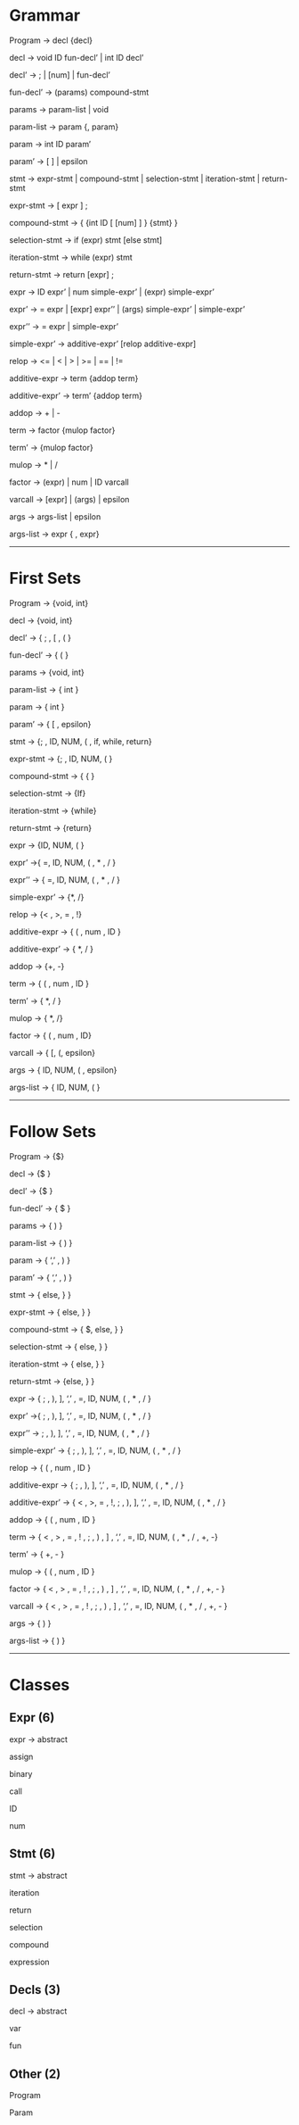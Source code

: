 # Grammar

Program -> decl {decl}

decl -> void ID fun-decl’ | int ID decl’

decl’ -> ; | [num] | fun-decl’

fun-decl’ -> (params) compound-stmt

params -> param-list | void

param-list -> param {, param}

param ->  int ID param’

param’ -> [ ] | epsilon

stmt  -> expr-stmt | compound-stmt | selection-stmt | iteration-stmt | return-stmt

expr-stmt ->  [ expr ] ;

compound-stmt -> { {int ID [ [num] ] } {stmt} }

selection-stmt -> if (expr) stmt [else stmt]

iteration-stmt -> while (expr) stmt

return-stmt -> return [expr] ;

expr -> ID expr’ | num simple-expr’ | (expr) simple-expr’

expr’ -> = expr | [expr] expr’’ | (args) simple-expr’ | simple-expr’

expr’’ -> = expr | simple-expr’

simple-expr’ -> additive-expr’ [relop additive-expr]

relop -> <= | < | > | >= | == | !=

additive-expr -> term {addop term}

additive-expr’ -> term’ {addop term}

addop -> + | -

term -> factor {mulop factor}

term’ -> {mulop factor}

mulop -> * | /

factor -> (expr) | num | ID varcall

varcall -> [expr] | (args) | epsilon

args -> args-list | epsilon

args-list -> expr { , expr}

---
# First Sets

Program -> {void, int}

decl -> {void, int}

decl’ -> { ; , [ , ( }

fun-decl’ -> { ( }

params -> {void, int}

param-list -> { int }

param -> { int }

param’ -> { [ , epsilon}

stmt  -> {; , ID, NUM, ( , if, while, return}

expr-stmt -> {; , ID, NUM, ( }

compound-stmt -> { { }

selection-stmt -> {If}

iteration-stmt -> {while}

return-stmt -> {return}

expr -> {ID, NUM, ( }

expr’ ->{ =, ID, NUM, ( , * , / }

expr’’ -> { =, ID, NUM, ( , * , / }

simple-expr’ -> {*,  /}

relop -> {< , >, = , !}

additive-expr -> { ( , num , ID }

additive-expr’ -> { *, / }

addop -> {+, -}

term -> { ( , num , ID }

term’ -> { *, / }

mulop -> { *, /}

factor -> { ( , num , ID}

varcall -> { [, (, epsilon}

args -> { ID, NUM, ( , epsilon}

args-list -> { ID, NUM, ( }

---
# Follow Sets

Program -> {$}

decl -> {$ }

decl’ -> {$ }

fun-decl’ -> { $ }

params -> { ) }

param-list -> { ) }

param -> { ‘,’ , ) }

param’ -> { ‘,’ , ) }

stmt  -> { else, } }

expr-stmt -> { else, } }

compound-stmt -> { $, else, } }

selection-stmt -> { else, }  }

iteration-stmt -> { else,  } }

return-stmt -> {else, } }

expr -> { ; , ),  ], ‘,’ , =, ID, NUM, ( , * , / }

expr’ ->{ ; , ),  ], ‘,’ , =, ID, NUM, ( , * , / }

expr’’ -> ; , ),  ], ‘,’ , =, ID, NUM, ( , * , / }

simple-expr’ -> { ; , ),  ], ‘,’ , =, ID, NUM, ( , * , / }

relop -> { ( , num , ID  }

additive-expr -> { ; , ),  ], ‘,’ , =, ID, NUM, ( , * , / }

additive-expr’ -> { < , >, = , !, ; , ),  ], ‘,’ , =, ID, NUM, ( , * , / }

addop -> { ( , num , ID }

term -> { < , > , = , ! , ; , ) ,  ] , ‘,’ , =, ID, NUM, ( , * , / , +, -}

term’ -> { +, - }

mulop -> {  ( , num , ID }

factor -> { < , > , = , ! , ; , ) ,  ] , ‘,’ , =, ID, NUM, ( , * , / , +, - }

varcall -> { < , > , = , ! , ; , ) ,  ] , ‘,’ , =, ID, NUM, ( , * , / , +, - }

args -> { ) }

args-list -> { ) }

---
# Classes

## Expr (6)

expr -> abstract

assign

binary

call

ID

num

## Stmt (6)

stmt -> abstract

iteration

return

selection

compound

expression

## Decls (3)

decl -> abstract

var

fun

## Other (2)

Program

Param
